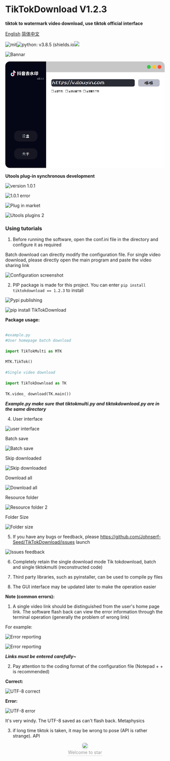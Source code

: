 # TikTokDownload V1.2.3

**tiktok to watermark video download, use tiktok official interface**

[English](README-EN.md) [简体中文](README.md)

![mit]( https://img.shields.io/badge/license-MIT-blue )![python: v3.8.5 (shields.io]( https://img.shields.io/badge/python-v3.8.5-green )<a target="_blank" href="http://mail.qq.com/cgi-bin/qm_share?t=qm_mailme&email=PFZTVFJPWU5aEU9ZWVh8WlNEUV1VUBJfU1E" style="text-decoration:none;"><img src=" http://rescdn.qqmail.com/zh_CN/htmledition/images/function/qm_open/ico_mailme_11.png"/></a>

![Bannar](https://tva1.sinaimg.cn/large/006908GAly1gqg5fvxuutj30dw0dwt99.jpg )

![preview](gui/preview.png)

**Utools plug-in synchronous development**

![version 1.0.1](https://tva4.sinaimg.cn/large/006908GAgy1gtbtg4t2n3j30ma02y40d.jpg)

![1.0.1 error](https://tvax1.sinaimg.cn/large/006908GAgy1gtbtgut1njj30ma02ygmk.jpg)

![Plug in market](https://tva1.sinaimg.cn/large/006908GAgy1gtbtie2kuzj30pk0gqtd3.jpg)

![Utools plugins 2]( https://tva2.sinaimg.cn/large/006908GAly1gswo3pvdysj30bm0geq8q.jpg)

### Using tutorials

1. Before running the software, open the conf.ini file in the directory and configure it as required

Batch download can directly modify the configuration file. For single video download, please directly open the main program and paste the video sharing link

![Configuration screenshot](https://tvax1.sinaimg.cn/large/006908GAly1gqg5b6fbvsj30ng09iwes.jpg )

2. PIP package is made for this project. You can enter ``` pip install tiktokdownload == 1.2.3 ``` to install

![Pypi publishing](https://tvax3.sinaimg.cn/large/006908GAly1gqg4j7ppuij30w60nnmxz.jpg)

![ pip install TikTokDownload]( https://tvax3.sinaimg.cn/large/006908GAly1gqg4jfswmxj30ul08xmy8.jpg )

**Package usage:**

```python

#example.py
#User homepage batch download

import TikTokMulti as MTK

MTK.TikTok()

#Single video download

import TikTokDownload as TK

TK.video_ download(TK.main())

```

***Example.py make sure that tiktokmulti.py and tiktokdownload.py are in the same directory***

4. User interface

![user interface](https://tva4.sinaimg.cn/large/006908GAly1gsmqp7ghzpj30lt0midoz.jpg)

Batch save

![ Batch save](https://tvax1.sinaimg.cn/large/006908GAly1gqg4d73rryg31bi0hdx6p.gif)

Skip downloaded

![ Skip downloaded](https://tva4.sinaimg.cn/large/006908GAly1gt63poph2jj30rt0huwl8.jpg)

Download all

![ Download all](https://tva3.sinaimg.cn/large/006908GAly1gqg4dk7fiyj31cw0mo4qp.jpg)

Resource folder

![ Resource folder 2](https://tva2.sinaimg.cn/large/006908GAly1gn1dim1oojj30q30ertaz.jpg)

Folder Size

![ Folder size]( https://tva3.sinaimg.cn/large/006908GAly1gqg4dny34uj30b10dt0st.jpg)

5. If you have any bugs or feedback, please https://github.com/Johnserf-Seed/TikTokDownload/issues launch

![ Issues feedback](https://tva3.sinaimg.cn/large/006908GAly1gqg4f0b9kgj31hc0qwmz6.jpg)

6. Completely retain the single download mode Tik tokdownload, batch and single tiktokmulti (reconstructed code)

7. Third party libraries, such as pyinstaller, can be used to compile py files

8. The GUI interface may be updated later to make the operation easier

**Note (common errors):**

1. A single video link should be distinguished from the user's home page link. The software flash back can view the error information through the terminal operation (generally the problem of wrong link)

For example:

![Error reporting](https://tvax4.sinaimg.cn/large/006908GAly1gn1dofvcc7j309800k3y9.jpg)

![Error reporting](https://tvax2.sinaimg.cn/large/006908GAly1gn1dpoiqhzj306d0193ya.jpg)

***Links must be entered carefully~***

2. Pay attention to the coding format of the configuration file (Notepad + + is recommended)

**Correct:**

![UTF-8 correct](https://tva1.sinaimg.cn/large/006908GAly1gn1dl6jv3hj30ib09tq3k.jpg)

**Error:**

![ UTF-8 error](https://tva1.sinaimg.cn/large/006908GAly1gn1dmakebqj30qh03lmx8.jpg)

It's very windy. The UTF-8 saved as can't flash back. Metaphysics

3. if long time tiktok is taken, it may be wrong to pose (API is rather strange). API

<center><img style="border-radius: 0.3125em; box-shadow: 0 2px 4px 0 rgba(34,36,38,.12),0 2px 10px 0 rgba(34,36,38,.08);" src=" https://tvax4.sinaimg.cn/large/006908GAly1gn1dxspeqeg302s02sdgf.gif"><br><div style="color:orange; border-bottom: 1px solid #d9d9d9; display: inline-block; color: #999; padding: 2px;"> Welcome to star </div> </center>